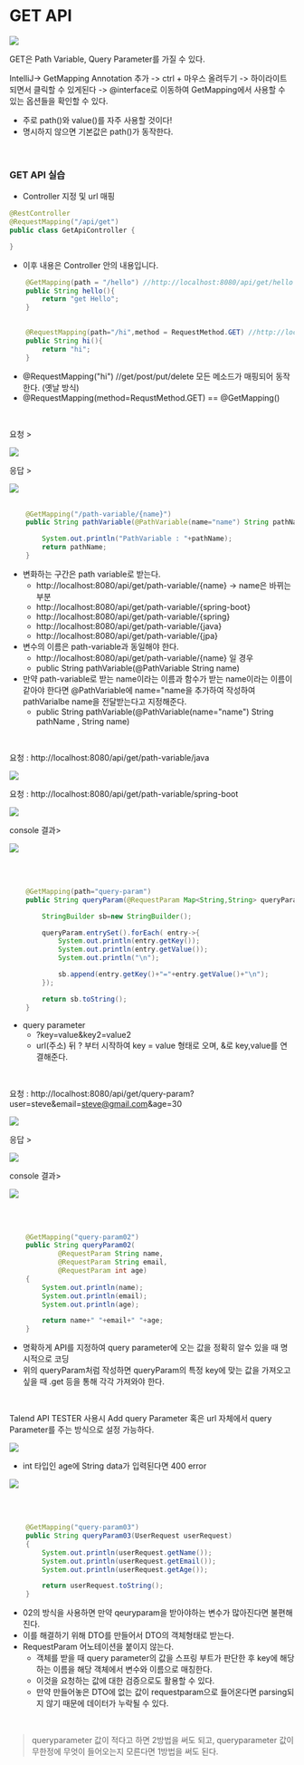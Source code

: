 # GET API

<img src="./img/http_method.PNG">

GET은 Path Variable, Query Parameter를 가질 수 있다.

IntelliJ-> GetMapping Annotation 추가 -> ctrl + 마우스 올려두기 -> 하이라이트 되면서 클릭할 수 있게된다 -> @interface로 이동하여 GetMapping에서 사용할 수 있는 옵션들을 확인할 수 있다.
- 주로 path()와 value()를 자주 사용할 것이다!
- 명시하지 않으면 기본값은 path()가 동작한다.

<br>

### GET API 실습

- Controller 지정 및 url 매핑
```java
@RestController
@RequestMapping("/api/get")
public class GetApiController {

}
```
- 이후 내용은 Controller 안의 내용입니다.
```java
    @GetMapping(path = "/hello") //http://localhost:8080/api/get/hello
    public String hello(){
        return "get Hello";
    }

   
    @RequestMapping(path="/hi",method = RequestMethod.GET) //http://localhost:8080/api/get/hi
    public String hi(){
        return "hi";
    }
```
- @RequestMapping("hi") //get/post/put/delete 모든 메소드가 매핑되어 동작한다. (옛날 방식)
- @RequestMapping(method=RequstMethod.GET)  == @GetMapping()

<br>

요청 >

<img src="./img/getmapping_request.PNG">

응답 >

<img src="./img/getmapping_response.PNG">

<br>
<br>

```java
    @GetMapping("/path-variable/{name}")
    public String pathVariable(@PathVariable(name="name") String pathName /*, String name*/){

        System.out.println("PathVariable : "+pathName);
        return pathName;
    }
```

- 변화하는 구간은 path variable로 받는다.
  - http://localhost:8080/api/get/path-variable/{name} -> name은 바뀌는 부분
  - http://localhost:8080/api/get/path-variable/{spring-boot}
  - http://localhost:8080/api/get/path-variable/{spring}
  - http://localhost:8080/api/get/path-variable/{java}
  - http://localhost:8080/api/get/path-variable/{jpa}
- 변수의 이름은 path-variable과 동일해야 한다.
  - http://localhost:8080/api/get/path-variable/{name} 일 경우
  - public String pathVariable(@PathVariable String name)
- 만약 path-variable로 받는 name이라는 이름과 함수가 받는 name이라는 이름이 같아야 한다면 @PathVariable에 name="name을 추가하여 작성하여 pathVarialbe name을 전달받는다고 지정해준다.
  - public String pathVariable(@PathVariable(name="name") String pathName , String name)

<br>

요청 :  http://localhost:8080/api/get/path-variable/java

<img src="./img/path_variable_java.PNG">

요청 :  http://localhost:8080/api/get/path-variable/spring-boot

<img src="./img/path_variable_spring-boot.PNG">

console 결과>

<img src="./img/path_variable_console.PNG">


<br><br>


```java
    @GetMapping(path="query-param")
    public String queryParam(@RequestParam Map<String,String> queryParam){

        StringBuilder sb=new StringBuilder();

        queryParam.entrySet().forEach( entry->{
            System.out.println(entry.getKey());
            System.out.println(entry.getValue());
            System.out.println("\n");

            sb.append(entry.getKey()+"="+entry.getValue()+"\n");
        });

        return sb.toString();
    }
```
- query parameter
  - ?key=value&key2=value2
  - url(주소) 뒤 ? 부터 시작하여 key = value 형태로 오며, &로 key,value를 연결해준다.


<br>

요청 :  http://localhost:8080/api/get/query-param?user=steve&email=steve@gmail.com&age=30

<img src="./img/query-param_request.PNG">

응답 >

<img src="./img/query-param_response.PNG">

console 결과>

<img src="./img/query-param-console.PNG">


<br><br>


```java
    @GetMapping("query-param02")
    public String queryParam02(
            @RequestParam String name,
            @RequestParam String email,
            @RequestParam int age)
    {
        System.out.println(name);
        System.out.println(email);
        System.out.println(age);

        return name+" "+email+" "+age;
    }

```
- 명확하게 API를 지정하여 query parameter에 오는 값을 정확히 알수 있을 때 명시적으로 코딩
- 위의 queryParam처럼 작성하면 queryParam의 특정 key에 맞는 값을 가져오고 싶을 때 .get 등을 통해 각각 가져와야 한다.

<br>

Talend API TESTER 사용시 Add query Parameter 혹은 url 자체에서 query Parameter를 주는 방식으로 설정 가능하다.

<img src="./img/query-param02.PNG">

 <br>

- int 타입인 age에 String data가 입력된다면 400 error

<img src="./img/query-param02-400error.PNG">

<br><br>

```java
    @GetMapping("query-param03")
    public String queryParam03(UserRequest userRequest)
    {
        System.out.println(userRequest.getName());
        System.out.println(userRequest.getEmail());
        System.out.println(userRequest.getAge());

        return userRequest.toString();
    }
```
- 02의 방식을 사용하면 만약 qeuryparam을 받아야하는 변수가 많아진다면 불편해진다.
- 이를 해결하기 위해 DTO를 만들어서 DTO의 객체형태로 받는다.
- RequestParam 어노테이션을 붙이지 않는다.
  - 객체를 받을 때 query parameter의 값을 스프링 부트가 판단한 후 key에 해당하는 이름을 해당 객체에서 변수와 이름으로 매칭한다.
  - 이것을 요청하는 값에 대한 검증으로도 활용할 수 있다.<br>
  - 만약 만들어놓은 DTO에 없는 값이 requestparam으로 들어온다면 parsing되지 않기 때문에 데이터가 누락될 수 있다.


<br>

>queryparameter 값이 적다고 하면 2방법을 써도 되고,
queryparameter 값이 무한정에 무엇이 들어오는지 모른다면 1방법을 써도 된다.
